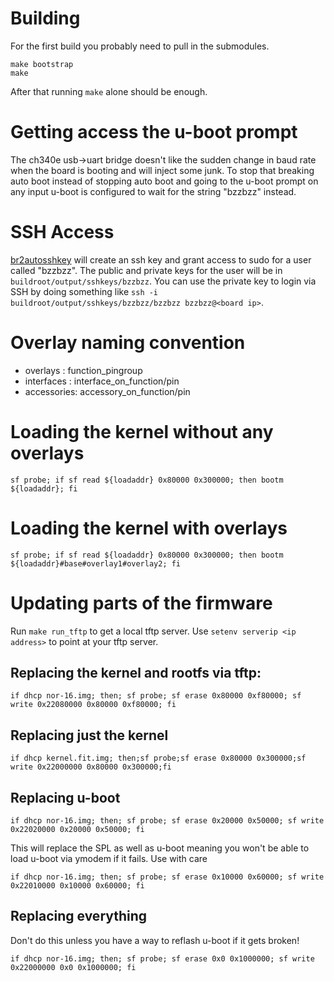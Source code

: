 # Building

For the first build you probably need to pull in the submodules.

```
make bootstrap
make
```

After that running ```make``` alone should be enough.

# Getting access the u-boot prompt

The ch340e usb->uart bridge doesn't like the sudden change in baud rate
when the board is booting and will inject some junk. To stop that breaking
auto boot instead of stopping auto boot and going to the u-boot prompt
on any input u-boot is configured to wait for the string "bzzbzz" instead.

# SSH Access

[br2autosshkey](https://github.com/fifteenhex/br2autosshkey) will create
an ssh key and grant access to sudo for a user called "bzzbzz". The public
and private keys for the user will be in ```buildroot/output/sshkeys/bzzbzz```.
You can use the private key to login via SSH by doing something like
```ssh -i buildroot/output/sshkeys/bzzbzz/bzzbzz bzzbzz@<board ip>```.


# Overlay naming convention

- overlays : function_pingroup
- interfaces : interface_on_function/pin
- accessories: accessory_on_function/pin

# Loading the kernel without any overlays

```
sf probe; if sf read ${loadaddr} 0x80000 0x300000; then bootm ${loadaddr}; fi
```

# Loading the kernel with overlays

```
sf probe; if sf read ${loadaddr} 0x80000 0x300000; then bootm ${loadaddr}#base#overlay1#overlay2; fi
```

# Updating parts of the firmware

Run ```make run_tftp``` to get a local tftp server.
Use ```setenv serverip <ip address>``` to point at your tftp server.

## Replacing the kernel and rootfs via tftp:

```
if dhcp nor-16.img; then; sf probe; sf erase 0x80000 0xf80000; sf write 0x22080000 0x80000 0xf80000; fi
```

## Replacing just the kernel

```
if dhcp kernel.fit.img; then;sf probe;sf erase 0x80000 0x300000;sf write 0x22000000 0x80000 0x300000;fi
```

## Replacing u-boot

```
if dhcp nor-16.img; then; sf probe; sf erase 0x20000 0x50000; sf write 0x22020000 0x20000 0x50000; fi
```

This will replace the SPL as well as u-boot meaning you won't be able to load u-boot via ymodem if it fails. Use with care

```
if dhcp nor-16.img; then; sf probe; sf erase 0x10000 0x60000; sf write 0x22010000 0x10000 0x60000; fi
```

## Replacing everything

Don't do this unless you have a way to reflash u-boot if it gets broken!

```
if dhcp nor-16.img; then; sf probe; sf erase 0x0 0x1000000; sf write 0x22000000 0x0 0x1000000; fi
```

